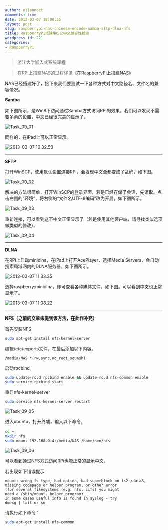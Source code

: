 ```yaml
---
author: nilennoct
comments: true
date: 2013-03-07 18:00:55
layout: post
slug: raspberrypi-nas-chinese-encode-samba-sftp-dlna-nfs
title: RaspberryPi搭建NAS之中文兼容性检测
wordpress_id: 221
categories:
- RaspberryPi
---
```


> 浙江大学嵌入式系统课程





> 在RPi上搭建NAS的过程详见《[在RaspberryPi上搭建NAS](http://www.nilennoct.com/raspberrypi-nas-samba-sftp/)》



NAS已经搭建好了，接下来我们要测试一下各种方式对中文路径名、文件名的兼容情况。

**Samba**

如下图所示，是Win8下访问通过Samba方式访问RPi的效果。我们可以发现不需要多余的设置，中文已经很完美的显示了。

![Task_09_01](http://img.nilennoct.com/wp-content/uploads/2013/03/Task_09_01.png)
<!-- more -->

同样的，在iPad上可以正常显示。

![2013-03-07 10.32.53](http://img.nilennoct.com/wp-content/uploads/2013/03/2013-03-07-10.32.53.png)

---

**SFTP**

打开WinSCP，使用默认设置连接RPi，会发现中文全都变成了乱码，如下图。

![Task_09_02](http://img.nilennoct.com/wp-content/uploads/2013/03/Task_09_02.png)

解决的方法很简单，打开WinSCP的登录界面，若是已经存储了会话，先读取。点击左侧的“环境”，将右侧的“文件名UTF-8编码”改为开启，如下图所示。

![Task_09_03](http://img.nilennoct.com/wp-content/uploads/2013/03/Task_09_03.png)

重新连接，可以看到这下中文正常显示了（若是使用其他客户端，请寻找类似选项做类似的修改）。

![Task_09_04](http://img.nilennoct.com/wp-content/uploads/2013/03/Task_09_04.png)

---

**DLNA**

在RPi上启动minidlna，在iPad上打开AcePlayer，选择Media Servers，会自动搜索局域网内的DLNA服务器。如下图所示。

![2013-03-07 11.33.35](http://img.nilennoct.com/wp-content/uploads/2013/03/2013-03-07-11.33.35.png)

选择raspberry:minidlna，即可查看各种媒体文件，如下图。可以看到中文也正常显示了。

![2013-03-07 11.08.22](http://img.nilennoct.com/wp-content/uploads/2013/03/2013-03-07-11.08.22.png)

---

**NFS（之前的文章未提到该方法，在此作补充）**

首先安装NFS

``` bash
sudo apt-get install nfs-kernel-server
```

编辑/etc/exports文件，在最后添加以下内容。

```
/media/NAS *(rw,sync,no_root_squash)
```

启动rpcbind。

``` bash
sudo update-rc.d rpcbind enable && update-rc.d nfs-common enable
sudo service rpcbind start
```

重启nfs-kernel-server

``` bash
sudo service nfs-kernel-server restart
```

![Task_09_05](http://img.nilennoct.com/wp-content/uploads/2013/03/Task_09_05.png)

进入ubuntu，打开终端，输入以下命令。

``` bash
cd ~
mkdir nfs
sudo mount 192.168.0.4:/media/NAS /home/neo/nfs
```

![Task_09_06](http://img.nilennoct.com/wp-content/uploads/2013/03/Task_09_06.png)

可以看到通过NFS方式访问RPi也能正常的显示中文。

若出现如下错误提示

```
mount: wrong fs type, bad option, bad superblock on fs2:/data3,
missing codepage or helper program, or other error
(for several filesystems (e.g. nfs, cifs) you might
need a /sbin/mount. helper program)
In some cases useful info is found in syslog - try
dmesg | tail or so
```

请执行如下命令：

``` bash
sudo apt-get install nfs-common
```
